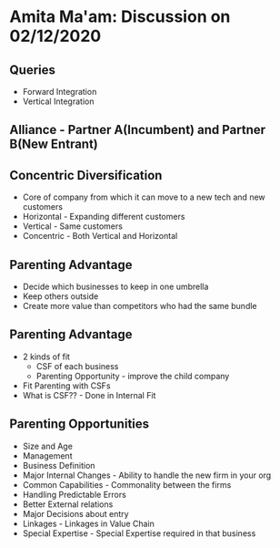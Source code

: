 # Amita Ma'am: Discussion on 02/12/2020

## Queries
- Forward Integration
- Vertical Integration

## Alliance - Partner A(Incumbent) and Partner B(New Entrant)

## Concentric Diversification
- Core of company from which it can move to a new tech and new customers
- Horizontal - Expanding different customers
- Vertical - Same customers
- Concentric - Both Vertical and Horizontal

## Parenting Advantage
- Decide which businesses to keep in one umbrella
- Keep others outside
- Create more value than competitors who had the same bundle

## Parenting Advantage
- 2 kinds of fit
	- CSF of each business
	- Parenting Opportunity - improve the child company
- Fit Parenting with CSFs
- What is CSF?? - Done in Internal Fit

## Parenting Opportunities
- Size and Age
- Management
- Business Definition
- Major Internal Changes - Ability to handle the new firm in your org
- Common Capabilities - Commonality between the firms
- Handling Predictable Errors
- Better External relations
- Major Decisions about entry
- Linkages - Linkages in Value Chain 
- Special Expertise - Special Expertise required in that business

## 

